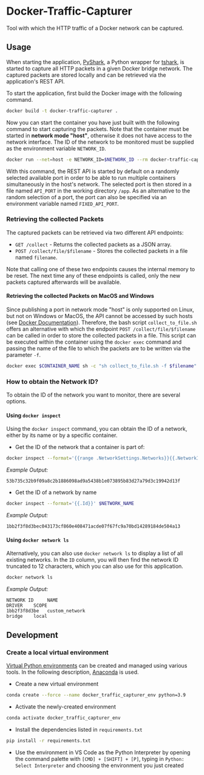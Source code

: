 # Docker-Traffic-Capturer
Tool with which the HTTP traffic of a Docker network can be captured.

## Usage
When starting the application, [PyShark](https://kiminewt.github.io/pyshark/), a Python wrapper for [tshark](https://www.wireshark.org/docs/man-pages/tshark.html), is started to capture all HTTP packets in a given Docker bridge network.
The captured packets are stored locally and can be retrieved via the application's REST API.

To start the application, first build the Docker image with the following command.
```sh
docker build -t docker-traffic-capturer .
```

Now you can start the container you have just built with the following command to start capturing the packets.
Note that the container must be started in **network mode "host"**, otherwise it does not have access to the network interface.
The ID of the network to be monitored must be supplied as the environment variable `NETWORK_ID`.
```sh
docker run --net=host -e NETWORK_ID=$NETWORK_ID --rm docker-traffic-capturer
```

With this command, the REST API is started by default on a randomly selected available port in order to be able to run multiple containers simultaneously in the host's network.
The selected port is then stored in a file named `API_PORT` in the working directory `/app`.
As an alternative to the random selection of a port, the port can also be specified via an environment variable named `FIXED_API_PORT`.

### Retrieving the collected Packets
The captured packets can be retrieved via two different API endpoints:
- `GET /collect` - Returns the collected packets as a JSON array.
- `POST /collect/file/$filename` - Stores the collected packets in a file named `filename`.

Note that calling one of these two endpoints causes the internal memory to be reset.
The next time any of these endpoints is called, only the new packets captured afterwards will be available.

#### Retrieving the collected Packets on MacOS and Windows
Since publishing a port in network mode "host" is only supported on Linux, but not on Windows or MacOS, the API cannot be accessed by such hosts (see [Docker Documentation](https://docs.docker.com/network/drivers/host/)).
Therefore, the bash script `collect_to_file.sh` offers an alternative with which the endpoint `POST /collect/file/$filename` can be called in order to store the collected packets in a file.
This script can be executed within the container using the `docker exec` command and passing the name of the file to which the packets are to be written via the parameter `-f`.

```sh
docker exec $CONTAINER_NAME sh -c "sh collect_to_file.sh -f $filename"
```

### How to obtain the Network ID?
To obtain the ID of the network you want to monitor, there are several options.

#### Using `docker inspect`
Using the `docker inspect` command, you can obtain the ID of a network, either by its name or by a specific container.

- Get the ID of the network that a container is part of:
```sh
docker inspect --format='{{range .NetworkSettings.Networks}}{{.NetworkID}}{{end}}' $CONTAINER_ID
```

*Example Output:*
```
53b735c32b9f09a8c2b1886098ad9a5438b1e073895b83d27a79d3c19942d13f
```

- Get the ID of a network by name
```sh
docker inspect --format='{{.Id}}' $NETWORK_NAME
```

*Example Output:*
```
1bb2f3f8d3bec043173cf860e408471acde07f67fc9a70bd14289184de504a13
```

#### Using `docker network ls`
Alternatively, you can also use `docker network ls` to display a list of all existing networks.
In the `ID` column, you will then find the network ID truncated to 12 characters, which you can also use for this application.
```sh
docker network ls
```

*Example Output:*
```
NETWORK ID     NAME                                                     DRIVER    SCOPE
1bb2f3f8d3be   custom_network                                           bridge    local
```

## Development
### Create a local virtual environment
[Virtual Python environments](https://docs.python.org/3/library/venv.html) can be created and managed using various tools.
In the following description, [Anaconda](https://docs.anaconda.com/) is used.

- Create a new virtual environment

```sh
conda create --force --name docker_traffic_capturer_env python=3.9
```

- Activate the newly-created environment

```sh
conda activate docker_traffic_capturer_env
```

- Install the dependencies listed in `requirements.txt`

```sh
pip install -r requirements.txt
```

- Use the environment in VS Code as the Python Interpreter by opening the command palette with `[CMD] + [SHIFT] + [P]`, typing in `Python: Select Interpreter` and choosing the environment you just created
